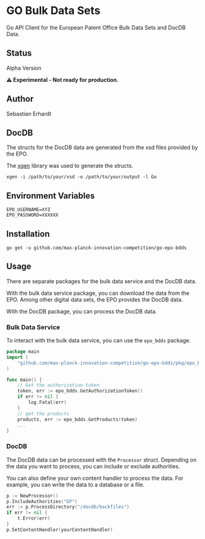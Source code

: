 # GO Bulk Data Sets

Go API Client for the European Patent Office Bulk Data Sets and DocDB Data.

## Status

Alpha Version

**⚠️ Experimental - Not ready for production.**

## Author
Sebastian Erhardt

## DocDB

The structs for the DocDB data are generated from the xsd files provided by the EPO.

The [xgen](https://github.com/xuri/xgen) library was used to generate the structs.
```
xgen -i /path/to/your/xsd -o /path/to/your/output -l Go
```

## Environment Variables

```
EPO_USERNAME=XYZ
EPO_PASSWORD=XXXXXX
```
## Installation

```shell
go get -u github.com/max-planck-innovation-competition/go-epo-bdds
```

## Usage

There are separate packages for the bulk data service and the DocDB data.

With the bulk data service package, you can download the data from the EPO.
Among other digital data sets, the EPO provides the DocDB data.

With the DocDB package, you can process the DocDB data.

### Bulk Data Service

To interact with the bulk data service, you can use the `epo_bdds` package.

```go
package main
import (
	"github.com/max-planck-innovation-competition/go-epo-bdds/pkg/epo_bdds"
)

func main() {
    // Get the authorization token
    token, err := epo_bdds.GetAuthorizationToken()
	if err != nil {
        log.Fatal(err)
    }
	// get the products 
    products, err := epo_bdds.GetProducts(token)
	...
}
```

### DocDB

The DocDB data can be processed with the `Processor` struct.
Depending on the data you want to process, you can include or exclude authorities.

You can also define your own content handler to process the data.
For example, you can write the data to a database or a file.

```go
p := NewProcessor()
p.IncludeAuthorities("EP")
err := p.ProcessDirectory("/docdb/backfiles")
if err != nil {
    t.Error(err)
}
p.SetContentHandler(yourContentHandler)
```